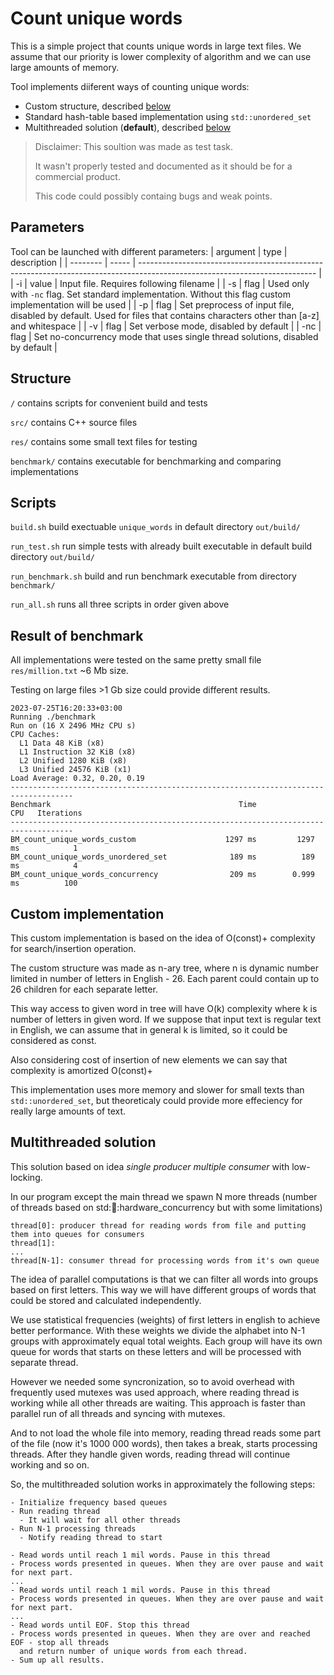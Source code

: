 # Count unique words

This is a simple project that counts unique words in large text files.
We assume that our priority is lower complexity of algorithm and we can use large amounts of memory.

Tool implements diiferent ways of counting unique words:
- Custom structure, described [below](#custom-implementation)
- Standard hash-table based implementation using `std::unordered_set`
- Multithreaded solution (**default**), described [below](#multithreaded-solution)

> Disclaimer:
> This soultion was made as test task. 
> 
> It wasn't properly tested and documented as it should be for a commercial product.
> 
> This code could possibly containg bugs and weak points.
## Parameters

Tool can be launched with different parameters:
| argument | type  | description                                                                                                                |
| -------- | ----- | -------------------------------------------------------------------------------------------------------------------------- |
| -i       | value | Input file. Requires following filename                                                                                    |
| -s       | flag  | Used only with `-nc` flag. Set standard implementation. Without this flag custom implementation will be used               |
| -p       | flag  | Set preprocess of input file, disabled by default. Used for files that contains characters other than [a-z] and whitespace |
| -v       | flag  | Set verbose mode, disabled by default                                                                                      |
| -nc      | flag  | Set no-concurrency mode that uses single thread solutions, disabled by default                                             |

## Structure

`/` contains scripts for convenient build and tests

`src/` contains C++ source files

`res/` contains some small text files for testing

`benchmark/` contains executable for benchmarking and comparing implementations

## Scripts

`build.sh` build exectuable `unique_words` in default directory `out/build/`

`run_test.sh` run simple tests with already built executable in default build directory `out/build/`

`run_benchmark.sh` build and run benchmark executable from directory `benchmark/`

`run_all.sh` runs all three scripts in order given above

## Result of benchmark

All implementations were tested on the same pretty small file `res/million.txt` ~6 Mb size.

Testing on large files >1 Gb size could provide different results.

```
2023-07-25T16:20:33+03:00
Running ./benchmark
Run on (16 X 2496 MHz CPU s)
CPU Caches:
  L1 Data 48 KiB (x8)
  L1 Instruction 32 KiB (x8)
  L2 Unified 1280 KiB (x8)
  L3 Unified 24576 KiB (x1)
Load Average: 0.32, 0.20, 0.19
------------------------------------------------------------------------------------
Benchmark                                          Time             CPU   Iterations
------------------------------------------------------------------------------------
BM_count_unique_words_custom                    1297 ms         1297 ms            1
BM_count_unique_words_unordered_set              189 ms          189 ms            4
BM_count_unique_words_concurrency                209 ms        0.999 ms          100
```

## Custom implementation

This custom implementation is based on the idea of O(const)+ complexity for search/insertion operation.

The custom structure was made as n-ary tree, where n is dynamic number limited in number of letters in English - 26.
Each parent could contain up to 26 children for each separate letter. 

This way access to given word in tree will have O(k) complexity where k is number of letters in given word.
If we suppose that input text is regular text in English, we can assume that in general k is limited, so it could be considered as const.

Also considering cost of insertion of new elements we can say that complexity is amortized O(const)+

This implementation uses more memory and slower for small texts than `std::unordered_set`, but theoreticaly could provide more effeciency for really large amounts of text.

## Multithreaded solution

This solution based on idea _single producer multiple consumer_ with low-locking.

In our program except the main thread we spawn N more threads (number of threads based on std::thread::hardware_concurrency but with some limitations)
```
thread[0]: producer thread for reading words from file and putting them into queues for consumers
thread[1]:
...
thread[N-1]: consumer thread for processing words from it's own queue
```

The idea of parallel computations is that we can filter all words into groups based on first letters. This way we will have different groups of words that could be stored and calculated independently.

We use statistical frequencies (weights) of first letters in english to achieve better performance.
With these weights we divide the alphabet into N-1 groups with approximately equal total weights.
Each group will have its own queue for words that starts on these letters and will be processed with separate thread.

However we needed some syncronization, so to avoid overhead with frequently used mutexes was used approach, where reading thread is working while all other threads are waiting. This approach is faster than parallel run of all threads and syncing with mutexes.

And to not load the whole file into memory, reading thread reads some part of the file (now it's 1000 000 words), then takes a break, starts processing threads. After they handle given words, reading thread will continue working and so on.

So, the multithreaded solution works in approximately the following steps:
```
- Initialize frequency based queues
- Run reading thread
  - It will wait for all other threads
- Run N-1 processing threads
  - Notify reading thread to start

- Read words until reach 1 mil words. Pause in this thread
- Process words presented in queues. When they are over pause and wait for next part.
...
- Read words until reach 1 mil words. Pause in this thread
- Process words presented in queues. When they are over pause and wait for next part.
...
- Read words until EOF. Stop this thread
- Process words presented in queues. When they are over and reached EOF - stop all threads 
  and return number of unique words from each thread. 
- Sum up all results.
```